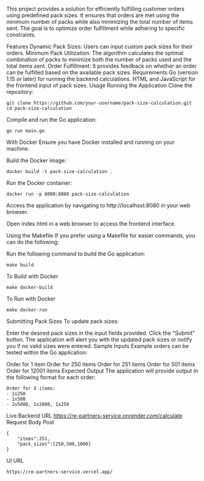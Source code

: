 This project provides a solution for efficiently fulfilling customer orders using predefined pack sizes.
It ensures that orders are met using the minimum number of packs while also minimizing the total number of items sent.
The goal is to optimize order fulfillment while adhering to specific constraints.

Features
Dynamic Pack Sizes: Users can input custom pack sizes for their orders.
Minimum Pack Utilization: The algorithm calculates the optimal combination of packs to minimize both the number of packs used and the total items sent.
Order Fulfillment: It provides feedback on whether an order can be fulfilled based on the available pack sizes.
Requirements
Go (version 1.15 or later) for running the backend calculations.
HTML and JavaScript for the frontend input of pack sizes.
Usage
Running the Application
Clone the repository:
```
git clone https://github.com/your-username/pack-size-calculation.git
cd pack-size-calculation
```

Compile and run the Go application:
```
go run main.go
```

With Docker
Ensure you have Docker installed and running on your machine.

Build the Docker image:
```
docker build -t pack-size-calculation .
```
Run the Docker container:
```
docker run -p 8080:8080 pack-size-calculation
```
Access the application by navigating to http://localhost:8080 in your web browser.

Open index.html in a web browser to access the frontend interface.

Using the Makefile
If you prefer using a Makefile for easier commands, you can do the following:

Run the following command to build the Go application:
```
make build
```
To Build with Docker
```
make docker-build
```
To Run with Docker
```
make docker-run
```


Submitting Pack Sizes
To update pack sizes:

Enter the desired pack sizes in the input fields provided.
Click the "Submit" button. The application will alert you with the updated pack sizes or notify you if no valid sizes were entered.
Sample Inputs
Example orders can be tested within the Go application:

Order for 1 item
Order for 250 items
Order for 251 items
Order for 501 items
Order for 12001 items
Expected Output
The application will provide output in the following format for each order:

```
Order for X items: 
- 1x250
- 1x500
- 2x5000, 1x2000, 1x250
```

Live Backend URL 
https://re-partners-service.onrender.com/calculate
Request Body Post
```
{
    "items":251,
    "pack_sizes":[250,500,1000]
}
```

UI URL 
```
https://re-partners-service.vercel.app/
```
